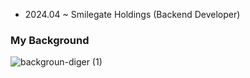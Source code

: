 - 2024.04 ~ Smilegate Holdings (Backend Developer)

### My Background


![backgroun-diger (1)](https://github.com/user-attachments/assets/c49cb0da-5c50-4a88-9297-6af8266d2dbc)

